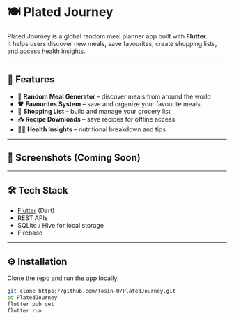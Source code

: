 # 🍽️ Plated Journey

Plated Journey is a global random meal planner app built with **Flutter**.  
It helps users discover new meals, save favourites, create shopping lists, and access health insights.

---

## 🚀 Features
- 🎲 **Random Meal Generator** – discover meals from around the world
- ❤️ **Favourites System** – save and organize your favourite meals
- 🛒 **Shopping List** – build and manage your grocery list
- 📥 **Recipe Downloads** – save recipes for offline access
- 🧑‍⚕️ **Health Insights** – nutritional breakdown and tips

---

## 📱 Screenshots (Coming Soon)


---

## 🛠️ Tech Stack
- [Flutter](https://flutter.dev/) (Dart)
- REST APIs 
- SQLite / Hive for local storage
- Firebase 

---

## ⚙️ Installation

Clone the repo and run the app locally:

```bash
git clone https://github.com/Tosin-O/PlatedJourney.git
cd PlatedJourney
flutter pub get
flutter run

